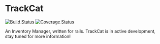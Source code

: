 # TrackCat
[![Build Status](https://travis-ci.org/wallBMW/TrackCat.svg?branch=master)](https://travis-ci.org/wallBMW/TrackCat)
[![Coverage Status](https://coveralls.io/repos/wallBMW/TrackCat/badge.svg?branch=master&service=github)](https://coveralls.io/github/wallBMW/TrackCat?branch=master)

An Inventory Manager, written for rails.  TrackCat is in active development, stay tuned for more information!
